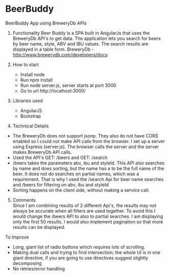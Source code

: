 # BeerBuddy
BeerBuddy App using BreweryDb APIs

 1. Functionality
Beer Buddy is a SPA built in AngularJs that uses the BreweryDb API's to get data. The application lets you search for   beers by beer name, style, ABV    and IBU values. The search results are displayed in a table form.
BreweryDb - http://www.brewerydb.com/developers/docs
 
 2. How to start
    - Install node
    - Run npm install
    - Run node server.js, server starts at port 3000
    - Go to url http://localhost:3000/
 
 3. Libraries used
    - AngularJS
    - Bootstrap
 
 4. Technical Details
- The BreweryDb does not support jsonp. They also do not have CORS enabled so I could not make API calls from the browser. I set up a server using Express (server.js). The browser calls the server and the server makes BreweryDb API calls.
- Used the API's GET: /beers and GET: /search
- /beers takes the parameters abv, ibu and styleId. This API also searches by name and does sorting, but the name has a to be the full name of the beer. It does not do searches on partial names, which was a requirement. That is why I used the /search Api for beer name searches and /beers for filtering on abv, ibu and styleId
- Sorting happens on the client side, without making a service call. 
 
 5. Comments<br>
    Since I am combining results of 2 different Api's, the results may not always be accurate when all filters are used together. To avoid this I would change the /beers API to also to partial searches. I am displaying only the first 50 results, I would also implement pagination so that more results can be displayed.  


To Improve

- Long, giant list of radio buttons which requires lots of scrolling. 
- Making dual calls and trying to find intersection; the whole UI is in one giant directive, if you are going to use directives suggest slightly decomposing
- No retries/error handling 
